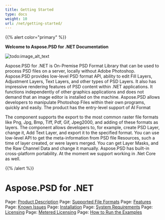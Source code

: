 ```yaml
---
title: Getting Started
type: docs
weight: 10
url: /net/getting-started/
---
```


{{% alert color="primary" %}} 

**Welcome to Aspose.PSD for .NET Documentation**

![todo:image_alt_text](https://www.aspose.cloud/templates/aspose/App_Themes/V3/images/psd/272x272/aspose_psd-for-net.png)

Aspose.PSD for .NET is On-Premise PSD Format Library that can be used to process PSD files on a server, locally without Adobe Photoshop. Aspose.PSD provides low-level PSD format API, ability to edit Fill Layers, Adjustment Layers, Text Layers, and other types of PSD Layers. It also has impressive rendering features of PSD content within .NET applications. It functions independently of other graphics applications and does not demand that an image editor is installed on the machine. Aspose.PSD allows developers to manipulate Photoshop Files within their own programs, quickly and easily. The product has the entry-level support of AI Format

The component supports the export to the most common raster file formats like Png, Jpg, Bmp, Tiff, Pdf, Gif, Jpeg2000, and adding of these formats as layers. The component allows developers to, for example, create PSD Layer, change it, Add Text Layer, and export it to the specified format. You can use low-level API to get the meta-information from PSD file Resources, such a time of layer created, or were layers merged. You can get Layer Masks, and the Raw Channel Data and change it manually. Aspose.PSD has built-in cross-platform portability. At the moment we support working in .Net Core as well.



{{% /alert %}} 
# **Aspose.PSD for .NET**
Page: [Product Description](/psd/net/product-description/) Page: [Supported File Formats](/psd/net/supported-file-formats/) Page: [Features](/psd/net/features/) Page: [Known Issues](/psd/net/known-issues/) Page: [Installation](/psd/net/installation/) Page: [System Requirements](/psd/net/system-requirements/) Page: [Licensing](/psd/net/licensing/) Page: [Metered Licensing](/psd/net/metered-licensing/) Page: [How to Run the Examples](/psd/net/how-to-run-the-examples/) 







